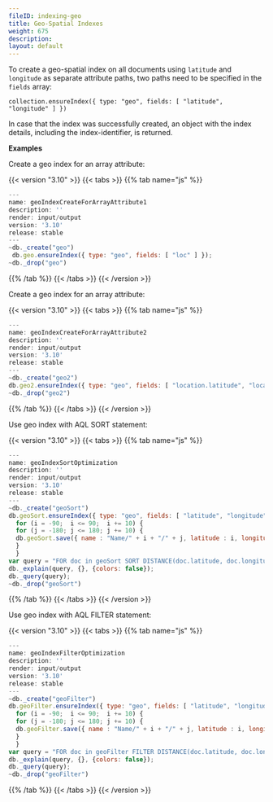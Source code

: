 ```yaml
---
fileID: indexing-geo
title: Geo-Spatial Indexes
weight: 675
description: 
layout: default
---
```

To create a geo-spatial index on all documents using `latitude` and `longitude`
as separate attribute paths, two paths need to be specified in the `fields`
array:

`collection.ensureIndex({ type: "geo", fields: [ "latitude", "longitude" ] })`

In case that the index was successfully created, an object with the index
details, including the index-identifier, is returned.

**Examples**

Create a geo index for an array attribute:


 {{< version "3.10" >}}
{{< tabs >}}
{{% tab name="js" %}}
```js
---
name: geoIndexCreateForArrayAttribute1
description: ''
render: input/output
version: '3.10'
release: stable
---
~db._create("geo")
 db.geo.ensureIndex({ type: "geo", fields: [ "loc" ] });
~db._drop("geo")
```
{{% /tab %}}
{{< /tabs >}}
{{< /version >}}
 



Create a geo index for an array attribute:


 {{< version "3.10" >}}
{{< tabs >}}
{{% tab name="js" %}}
```js
---
name: geoIndexCreateForArrayAttribute2
description: ''
render: input/output
version: '3.10'
release: stable
---
~db._create("geo2")
db.geo2.ensureIndex({ type: "geo", fields: [ "location.latitude", "location.longitude" ] });
~db._drop("geo2")
```
{{% /tab %}}
{{< /tabs >}}
{{< /version >}}
 



Use geo index with AQL SORT statement:


 {{< version "3.10" >}}
{{< tabs >}}
{{% tab name="js" %}}
```js
---
name: geoIndexSortOptimization
description: ''
render: input/output
version: '3.10'
release: stable
---
~db._create("geoSort")
db.geoSort.ensureIndex({ type: "geo", fields: [ "latitude", "longitude" ] });
  for (i = -90;  i <= 90;  i += 10) {
  for (j = -180; j <= 180; j += 10) {
  db.geoSort.save({ name : "Name/" + i + "/" + j, latitude : i, longitude : j });
  }
  }
var query = "FOR doc in geoSort SORT DISTANCE(doc.latitude, doc.longitude, 0, 0) LIMIT 5 RETURN doc"
db._explain(query, {}, {colors: false});
db._query(query);
~db._drop("geoSort")
```
{{% /tab %}}
{{< /tabs >}}
{{< /version >}}
 



Use geo index with AQL FILTER statement:


 {{< version "3.10" >}}
{{< tabs >}}
{{% tab name="js" %}}
```js
---
name: geoIndexFilterOptimization
description: ''
render: input/output
version: '3.10'
release: stable
---
~db._create("geoFilter")
db.geoFilter.ensureIndex({ type: "geo", fields: [ "latitude", "longitude" ] });
  for (i = -90;  i <= 90;  i += 10) {
  for (j = -180; j <= 180; j += 10) {
  db.geoFilter.save({ name : "Name/" + i + "/" + j, latitude : i, longitude : j });
  }
  }
var query = "FOR doc in geoFilter FILTER DISTANCE(doc.latitude, doc.longitude, 0, 0) < 2000 RETURN doc"
db._explain(query, {}, {colors: false});
db._query(query);
~db._drop("geoFilter")
```
{{% /tab %}}
{{< /tabs >}}
{{< /version >}}
 


